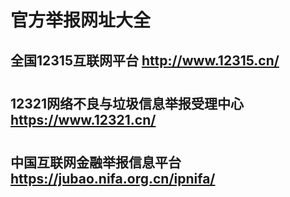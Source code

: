 # 官方举报网址大全
## 全国12315互联网平台 http://www.12315.cn/
#
## 12321网络不良与垃圾信息举报受理中心 https://www.12321.cn/
#
## 中国互联网金融举报信息平台  https://jubao.nifa.org.cn/ipnifa/
